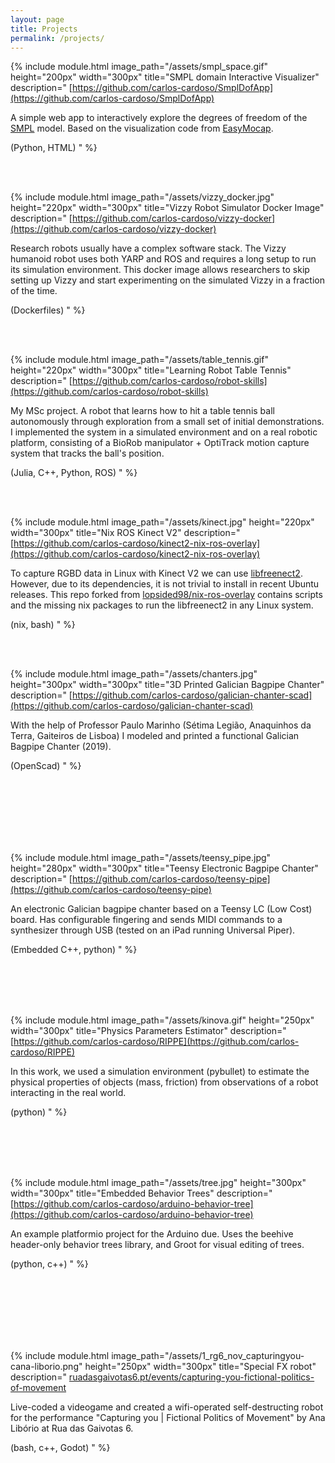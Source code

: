 ```yaml
---
layout: page 
title: Projects
permalink: /projects/
---
```


{% include module.html image_path="/assets/smpl_space.gif" height="200px" width="300px" title="SMPL domain Interactive Visualizer" description="
[https://github.com/carlos-cardoso/SmplDofApp](https://github.com/carlos-cardoso/SmplDofApp)

A simple web app to interactively explore the degrees of freedom of the [SMPL](https://smpl.is.tue.mpg.de/) model. Based on the visualization code from [EasyMocap](https://github.com/zju3dv/EasyMocap).
    
(Python, HTML)
" %}

<br/><br/>


{% include module.html image_path="/assets/vizzy_docker.jpg" height="220px" width="300px" title="Vizzy Robot Simulator Docker Image" description="
[https://github.com/carlos-cardoso/vizzy-docker](https://github.com/carlos-cardoso/vizzy-docker)

Research robots usually have a complex software stack. The Vizzy humanoid robot uses both YARP and ROS and requires a long setup to run its simulation environment. This docker image allows researchers to skip setting up Vizzy and start experimenting on the simulated Vizzy in a fraction of the time.

(Dockerfiles)
" %}

<br/><br/>

{% include module.html image_path="/assets/table_tennis.gif" height="220px" width="300px" title="Learning Robot Table Tennis" description="
[https://github.com/carlos-cardoso/robot-skills](https://github.com/carlos-cardoso/robot-skills)

My MSc project. A robot that learns how to hit a table tennis ball autonomously through exploration from a small set of initial demonstrations. I implemented the system in a simulated environment and on a real robotic platform, consisting of a BioRob manipulator + OptiTrack motion capture system that tracks the ball's position.

(Julia, C++, Python, ROS)
" %}

<br/><br/>

{% include module.html image_path="/assets/kinect.jpg" height="220px" width="300px" title="Nix ROS Kinect V2" description="
[https://github.com/carlos-cardoso/kinect2-nix-ros-overlay](https://github.com/carlos-cardoso/kinect2-nix-ros-overlay)

To capture RGBD data in Linux with Kinect V2 we can use [libfreenect2](https://github.com/OpenKinect/libfreenect2). However, due to its dependencies, it is not trivial to install in recent Ubuntu releases. This repo forked from [lopsided98/nix-ros-overlay](https://github.com/lopsided98/nix-ros-overlay) contains scripts and the missing nix packages to run the libfreenect2 in any Linux system. 

(nix, bash)
" %}

<br/><br/>


{% include module.html image_path="/assets/chanters.jpg" height="300px" width="300px" title="3D Printed Galician Bagpipe Chanter" description="
[https://github.com/carlos-cardoso/galician-chanter-scad](https://github.com/carlos-cardoso/galician-chanter-scad)

With the help of Professor Paulo Marinho (Sétima Legião, Anaquinhos da Terra, Gaiteiros de Lisboa) I modeled and printed a functional Galician Bagpipe Chanter (2019).

(OpenScad)
" %}

<br/><br/>
<br/><br/>
<br/><br/>

{% include module.html image_path="/assets/teensy_pipe.jpg" height="280px" width="300px" title="Teensy Electronic Bagpipe Chanter" description="
[https://github.com/carlos-cardoso/teensy-pipe](https://github.com/carlos-cardoso/teensy-pipe)

An electronic Galician bagpipe chanter based on a Teensy LC (Low Cost) board. Has configurable fingering and sends MIDI commands to a synthesizer through USB (tested on an iPad running Universal Piper).

(Embedded C++, python)
" %}

<br/><br/>
<br/><br/>

{% include module.html image_path="/assets/kinova.gif" height="250px" width="300px" title="Physics Parameters Estimator" description="
[https://github.com/carlos-cardoso/RIPPE](https://github.com/carlos-cardoso/RIPPE)

In this work, we used a simulation environment (pybullet) to estimate the physical properties of objects (mass, friction) from observations of a robot interacting in the real world.

(python)
" %}

<br/><br/>
<br/><br/>

{% include module.html image_path="/assets/tree.jpg" height="300px" width="300px" title="Embedded Behavior Trees" description="
[https://github.com/carlos-cardoso/arduino-behavior-tree](https://github.com/carlos-cardoso/arduino-behavior-tree)

An example platformio project for the Arduino due. Uses the beehive header-only behavior trees library, and Groot for visual editing of trees.

(python, c++)
" %}

<br/><br/>
<br/><br/>
<br/><br/>

{% include module.html  image_path="/assets/1_rg6_nov_capturingyou-cana-liborio.png" height="250px" width="300px" title="Special FX robot" description="
[ruadasgaivotas6.pt/events/capturing-you-fictional-politics-of-movement](https://ruadasgaivotas6.pt/events/capturing-you-fictional-politics-of-movement/?lang=en)

Live-coded a videogame and created a wifi-operated self-destructing robot for the performance \"Capturing you \| Fictional Politics of Movement\" by Ana Libório at Rua das Gaivotas 6.

(bash, c++, Godot)
" %}

<br/><br/>
<br/><br/>

